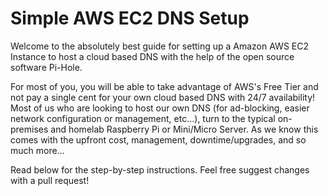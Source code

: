 # Simple AWS EC2 DNS Setup
Welcome to the absolutely best guide for setting up a Amazon AWS EC2 Instance to host a cloud based DNS with the help of the open source software Pi-Hole. 

For most of you, you will be able to take advantage of AWS's Free Tier and not pay a single cent for your own cloud based DNS with 24/7 availability! Most of us who are looking to host our own DNS (for ad-blocking, easier network configuration or management, etc...), turn to the typical on-premises and homelab Raspberry Pi or Mini/Micro Server. As we know this comes with the upfront cost, management, downtime/upgrades, and so much more...

Read below for the step-by-step instructions. Feel free suggest changes with a pull request!
